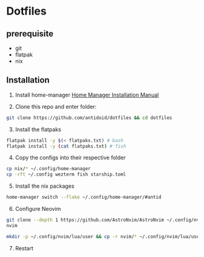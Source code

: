 # Dotfiles

## prerequisite

- git
- flatpak
- nix

## Installation
1. Install home-manager
[Home Manager Installation Manual](https://nix-community.github.io/home-manager/index.html#sec-install-standalone)

2. Clone this repo and enter folder:

```sh
git clone https://github.com/antidoid/dotfiles && cd dotfiles
```

3. Install the flatpaks

```sh
flatpak install -y $(< flatpaks.txt) # bash
flatpak install -y (cat flatpaks.txt) # fish
```

4. Copy the configs into their respective folder

```sh
cp nix/* ~/.config/home-manager
cp -rft ~/.config wezterm fish starship.toml
```

5. Install the nix packages

```sh
home-manager switch --flake ~/.config/home-manager/#antid
```

6. Configure Neovim
```sh
git clone --depth 1 https://github.com/AstroNvim/AstroNvim ~/.config/nvim
nvim
```

```sh
mkdir -p ~/.config/nvim/lua/user && cp -r nvim/* ~/.config/nvim/lua/user
```

7. Restart
